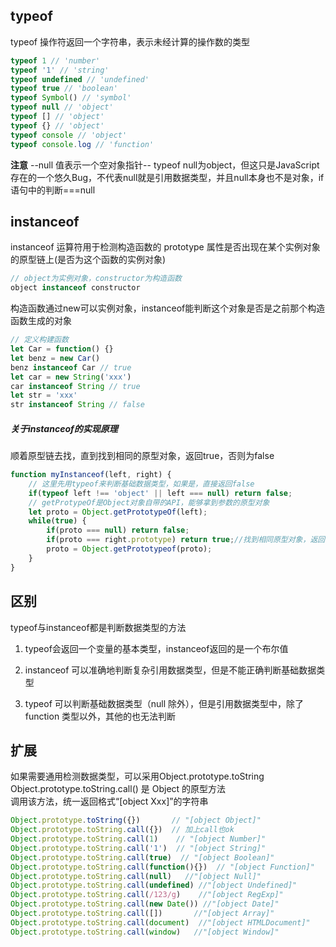 ## typeof
typeof 操作符返回一个字符串，表示未经计算的操作数的类型  
```javascript
typeof 1 // 'number'
typeof '1' // 'string'
typeof undefined // 'undefined'
typeof true // 'boolean'   
typeof Symbol() // 'symbol'
typeof null // 'object'  
typeof [] // 'object'
typeof {} // 'object'
typeof console // 'object'
typeof console.log // 'function'
```
**注意**
--null 值表示一个空对象指针--
typeof null为object，但这只是JavaScript 存在的一个悠久Bug，不代表null就是引用数据类型，并且null本身也不是对象，if语句中的判断===null

## instanceof
instanceof 运算符用于检测构造函数的 prototype 属性是否出现在某个实例对象的原型链上(是否为这个函数的实例对象)
```js
// object为实例对象，constructor为构造函数
object instanceof constructor
```

构造函数通过new可以实例对象，instanceof能判断这个对象是否是之前那个构造函数生成的对象

```javascript
// 定义构建函数
let Car = function() {}
let benz = new Car()
benz instanceof Car // true
let car = new String('xxx')
car instanceof String // true
let str = 'xxx'
str instanceof String // false
```

##### 关于instanceof的实现原理  
顺着原型链去找，直到找到相同的原型对象，返回true，否则为false
```js
function myInstanceof(left, right) {
    // 这里先用typeof来判断基础数据类型，如果是，直接返回false
    if(typeof left !== 'object' || left === null) return false;
    // getProtypeOf是Object对象自带的API，能够拿到参数的原型对象
    let proto = Object.getPrototypeOf(left);
    while(true) {                  
        if(proto === null) return false;
        if(proto === right.prototype) return true;//找到相同原型对象，返回true
        proto = Object.getPrototypeof(proto);
    }
}
```

## 区别
typeof与instanceof都是判断数据类型的方法  
1. typeof会返回一个变量的基本类型，instanceof返回的是一个布尔值

2. instanceof 可以准确地判断复杂引用数据类型，但是不能正确判断基础数据类型

3. typeof 可以判断基础数据类型（null 除外），但是引用数据类型中，除了function 类型以外，其他的也无法判断

## 扩展
如果需要通用检测数据类型，可以采用Object.prototype.toString  
Object.prototype.toString.call() 是 Object 的原型方法  
调用该方法，统一返回格式“[object Xxx]”的字符串

```javascript
Object.prototype.toString({})       // "[object Object]"
Object.prototype.toString.call({})  // 加上call也ok
Object.prototype.toString.call(1)    // "[object Number]"
Object.prototype.toString.call('1')  // "[object String]"
Object.prototype.toString.call(true)  // "[object Boolean]"
Object.prototype.toString.call(function(){})  // "[object Function]"
Object.prototype.toString.call(null)   //"[object Null]"
Object.prototype.toString.call(undefined) //"[object Undefined]"
Object.prototype.toString.call(/123/g)    //"[object RegExp]"
Object.prototype.toString.call(new Date()) //"[object Date]"
Object.prototype.toString.call([])       //"[object Array]"
Object.prototype.toString.call(document)  //"[object HTMLDocument]"
Object.prototype.toString.call(window)   //"[object Window]"
```